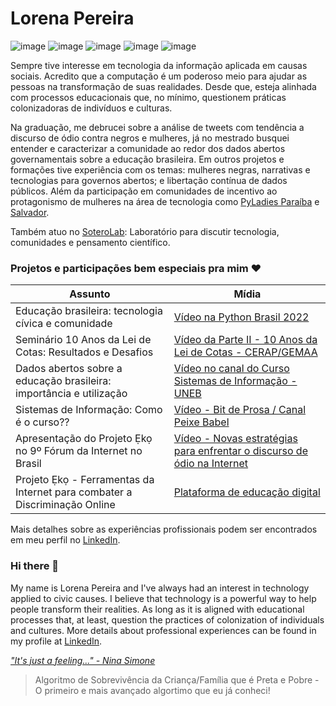 # Lorena Pereira

![image](https://img.shields.io/badge/Python-3776AB?style=for-the-badge&logo=python&logoColor=white)
![image](https://img.shields.io/badge/Jupyter-F37626.svg?&style=for-the-badge&logo=Jupyter&logoColor=white)
![image](https://img.shields.io/badge/Colab-F9AB00?style=for-the-badge&logo=googlecolab&color=525252)
![image](https://img.shields.io/badge/conda-342B029.svg?&style=for-the-badge&logo=anaconda&logoColor=white)
![image](https://img.shields.io/badge/MongoDB-4EA94B?style=for-the-badge&logo=mongodb&logoColor=white)

Sempre tive interesse em tecnologia da informação aplicada em causas sociais. Acredito que a computação é um poderoso meio para ajudar as pessoas na transformação de suas realidades. Desde que, esteja alinhada com processos educacionais que, no mínimo, questionem práticas colonizadoras de indivíduos e culturas.

Na graduação, me debrucei sobre a análise de tweets com tendência a discurso de ódio contra negros e mulheres, já no mestrado busquei entender e caracterizar a comunidade ao redor dos dados abertos governamentais sobre a educação brasileira. Em outros projetos e formações tive experiência com os temas: mulheres negras, narrativas e tecnologias para governos abertos; e libertação contínua de dados públicos. Além da participação em comunidades de incentivo ao protagonismo de mulheres na área de tecnologia como [PyLadies Paraíba](https://www.instagram.com/pyladiespb/) e [Salvador](https://www.instagram.com/pyladies.ssa/). 

Também atuo no [SoteroLab](https://github.com/soterolab): Laboratório para discutir tecnologia, comunidades e pensamento científico. 

### Projetos e participações bem especiais pra mim ❤️

Assunto   | Mídia
--------- | ------
Educação brasileira: tecnologia cívica e comunidade | [Vídeo na Python Brasil 2022](https://youtu.be/VBH-xItHt-w?t=84)
Seminário 10 Anos da Lei de Cotas: Resultados e Desafios | [Vídeo da Parte II - 10 Anos da Lei de Cotas - CERAP/GEMAA](https://youtu.be/SFWOjbfxmCw?t=2433)
Dados abertos sobre a educação brasileira: importância e utilização | [Vídeo no canal do Curso Sistemas de Informação - UNEB](https://www.youtube.com/watch?v=3MH5TBTo9hI)
Sistemas de Informação: Como é o curso?? | [Vídeo - Bit de Prosa / Canal Peixe Babel](https://youtu.be/tFAMSWmHjFo?list=PL3Wx5P4NOzUhcIWeCXx67zI8UI2f32yVK)
Apresentação do Projeto Ẹkọ no 9º Fórum da Internet no Brasil| [Vídeo - Novas estratégias para enfrentar o discurso de ódio na Internet](https://youtu.be/DArj2HuxzbQ?list=PLQq8-9yVHyOZC-nib--n6hvuJStk1TKsA&t=2958)
Projeto Ẹkọ - Ferramentas da Internet para combater a Discriminação Online | [Plataforma de educação digital](https://projetoeko.com.br/)

Mais detalhes sobre as experiências profissionais podem ser encontrados em meu perfil no [LinkedIn](www.linkedin.com/in/lorenaps).

### Hi there 👋

My name is Lorena Pereira and I've always had an interest in technology applied to civic causes. 
I believe that technology is a powerful way to help people transform their realities. As long as it 
is aligned with educational processes that, at least, question the practices of colonization of individuals and cultures. 
More details about professional experiences can be found in my profile at [LinkedIn](www.linkedin.com/in/lorenaps).

[*"It's just a feeling..." - Nina Simone*](https://www.youtube.com/watch?v=ZF9j4lMoSQk)

> Algoritmo de Sobrevivência da Criança/Família que é Preta e Pobre - O primeiro e mais avançado algortimo que eu já conheci!
